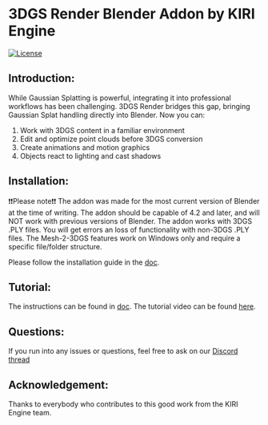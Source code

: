 # 3DGS Render Blender Addon by KIRI Engine
<a href="./LICENSE">
        <img alt="License" src="https://img.shields.io/badge/License-Apache_2.0-blue.svg"></a>

## Introduction:
While Gaussian Splatting is powerful, integrating it into professional workflows has been challenging. 3DGS Render bridges this gap, bringing Gaussian Splat handling directly into Blender. Now you can:
1. Work with 3DGS content in a familiar environment
2. Edit and optimize point clouds before 3DGS conversion
3. Create animations and motion graphics
4. Objects react to lighting and cast shadows

## Installation:
❗❗Please note❗❗ The addon was made for the most current version of Blender at the time of writing. The addon should be capable of 4.2 and later, and will NOT work with previous versions of Blender. 
The addon works with 3DGS .PLY files. You will get errors an loss of functionality with non-3DGS .PLY files.
The Mesh-2-3DGS features work on Windows only and require a specific file/folder structure.

Please follow the installation guide in the [doc](https://www.kiriengine.app/blender-addon/3dgs-render).


## Tutorial:
The instructions can be found in [doc](https://www.kiriengine.app/blender-addon/3dgs-render).
The tutorial video can be found [here](https://www.youtube.com/watch?v=ubeD3Vp_7hU).

## Questions:
If you run into any issues or questions, feel free to ask on our [Discord thread](https://discord.com/channels/952917583659667517/1289563910390812723)

## Acknowledgement:
Thanks to everybody who contributes to this good work from the KIRI Engine team.
